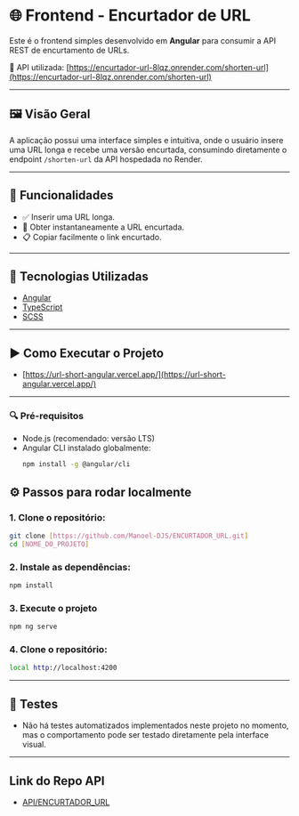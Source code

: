 # 🌐 Frontend - Encurtador de URL

Este é o frontend simples desenvolvido em **Angular** para consumir a API REST de encurtamento de URLs.

🔗 API utilizada: [https://encurtador-url-8lqz.onrender.com/shorten-url](https://encurtador-url-8lqz.onrender.com/shorten-url)

---

## 🖼️ Visão Geral

A aplicação possui uma interface simples e intuitiva, onde o usuário insere uma URL longa e recebe uma versão encurtada, consumindo diretamente o endpoint `/shorten-url` da API hospedada no Render.

---

## 🚀 Funcionalidades

- ✅ Inserir uma URL longa.
- 🔗 Obter instantaneamente a URL encurtada.
- 📋 Copiar facilmente o link encurtado.

---

## 🧱 Tecnologias Utilizadas

- [Angular](https://angular.io/)  
- [TypeScript](https://www.typescriptlang.org/)  
- [SCSS](https://sass-lang.com/)

---

## ▶️ Como Executar o Projeto

- [https://url-short-angular.vercel.app/](https://url-short-angular.vercel.app/)

---

### 🔍 Pré-requisitos

- Node.js (recomendado: versão LTS)
- Angular CLI instalado globalmente:
  ```bash
  npm install -g @angular/cli

## ⚙️ Passos para rodar localmente

### 1. Clone o repositório:

```bash
git clone [https://github.com/Manoel-DJS/ENCURTADOR_URL.git]
cd [NOME_DO_PROJETO]
```

### 2. Instale as dependências:
```bash
npm install
```

### 3. Execute o projeto
```bash
npm ng serve
```

### 4. Clone o repositório:
```bash
local http://localhost:4200
```

---

## 🧪 Testes

- Não há testes automatizados implementados neste projeto no momento, mas o comportamento pode ser testado diretamente pela interface visual.

---

## Link do Repo API
- [API/ENCURTADOR_URL](https://github.com/Manoel-DJS/ENCURTADOR_URL)

